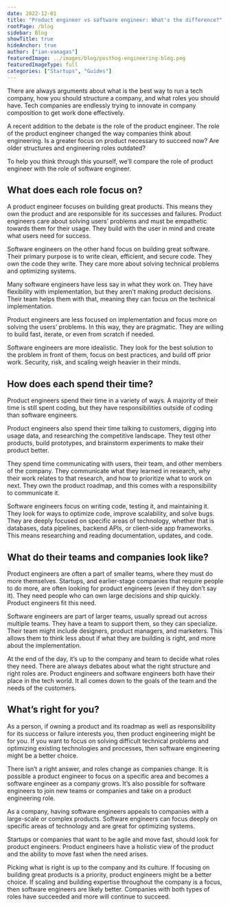 ```yaml
---
date: 2022-12-01
title: "Product engineer vs software engineer: What's the difference?"
rootPage: /blog
sidebar: Blog
showTitle: true
hideAnchor: true
author: ["ian-vanagas"]
featuredImage: ../images/blog/posthog-engineering-blog.png
featuredImageType: full
categories: ["Startups", "Guides"]
---
```


There are always arguments about what is the best way to run a tech company, how you should structure a company, and what roles you should have. Tech companies are endlessly trying to innovate in company composition to get work done effectively.

A recent addition to the debate is the role of the product engineer. The role of the product engineer changed the way companies think about engineering. Is a greater focus on product necessary to succeed now? Are older structures and engineering roles outdated?

To help you think through this yourself, we’ll compare the role of product engineer with the role of software engineer.

## What does each role focus on?

A product engineer focuses on building great products. This means they own the product and are responsible for its successes and failures. Product engineers care about solving users’ problems and must be empathetic towards them for their usage. They build with the user in mind and create what users need for success.

Software engineers on the other hand focus on building great software. Their primary purpose is to write clean, efficient, and secure code. They own the code they write. They care more about solving technical problems and optimizing systems.

Many software engineers have less say in what they work on. They have flexibility with implementation, but they aren’t making product decisions. Their team helps them with that, meaning they can focus on the technical implementation.

Product engineers are less focused on implementation and focus more on solving the users’ problems. In this way, they are pragmatic. They are willing to build fast, iterate, or even from scratch if needed.

Software engineers are more idealistic. They look for the best solution to the problem in front of them, focus on best practices, and build off prior work. Security, risk, and scaling weigh heavier in their minds.

## How does each spend their time?

Product engineers spend their time in a variety of ways. A majority of their time is still spent coding, but they have responsibilities outside of coding than software engineers.

Product engineers also spend their time talking to customers, digging into usage data, and researching the competitive landscape. They test other products, build prototypes, and brainstorm experiments to make their product better.

They spend time communicating with users, their team, and other members of the company. They communicate what they learned in research, why their work relates to that research, and how to prioritize what to work on next. They own the product roadmap, and this comes with a responsibility to communicate it.

Software engineers focus on writing code, testing it, and maintaining it. They  look for ways to optimize code, improve scalability, and solve bugs. They are deeply focused on specific areas of technology, whether that is databases, data pipelines, backend APIs, or client-side app frameworks. This means researching and reading documentation, updates, and code.

## What do their teams and companies look like?

Product engineers are often a part of smaller teams, where they must do more themselves. Startups, and earlier-stage companies that require people to do more, are often looking for product engineers (even if they don’t say it). They need people who can own large decisions and ship quickly. Product engineers fit this need.

Software engineers are part of larger teams, usually spread out across multiple teams. They have a team to support them, so they can specialize. Their team might include designers, product managers, and marketers. This allows them to think less about if what they are building is right, and more about the implementation.

At the end of the day, it’s up to the company and team to decide what roles they need. There are always debates about what the right structure and right roles are. Product engineers and software engineers both have their place in the tech world. It all comes down to the goals of the team and the needs of the customers.

## What’s right for you?

As a person, if owning a product and its roadmap as well as responsibility for its success or failure interests you, then product engineering might be for you. If you want to focus on solving difficult technical problems and optimizing existing technologies and processes, then software engineering might be a better choice.

There isn’t a right answer, and roles change as companies change. It is possible a product engineer to focus on a specific area and becomes a software engineer as a company grows. It’s also possible for software engineers to join new teams or companies and take on a product engineering role.

As a company, having software engineers appeals to companies with a large-scale or complex products. Software engineers can focus deeply on specific areas of technology and are great for optimizing systems.

Startups or companies that want to be agile and move fast, should look for product engineers. Product engineers have a holistic view of the product and the ability to move fast when the need arises.

Picking what is right is up to the company and its culture. If focusing on building great products is a priority, product engineers might be a better choice. If scaling and building expertise throughout the company is a focus, then software engineers are likely better. Companies with both types of roles have succeeded and more will continue to succeed.